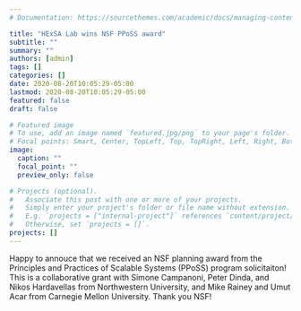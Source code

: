 ```yaml
---
# Documentation: https://sourcethemes.com/academic/docs/managing-content/

title: "HExSA Lab wins NSF PPoSS award"
subtitle: ""
summary: ""
authors: [admin]
tags: []
categories: []
date: 2020-08-20T10:05:29-05:00
lastmod: 2020-08-20T10:05:29-05:00
featured: false
draft: false

# Featured image
# To use, add an image named `featured.jpg/png` to your page's folder.
# Focal points: Smart, Center, TopLeft, Top, TopRight, Left, Right, BottomLeft, Bottom, BottomRight.
image:
  caption: ""
  focal_point: ""
  preview_only: false

# Projects (optional).
#   Associate this post with one or more of your projects.
#   Simply enter your project's folder or file name without extension.
#   E.g. `projects = ["internal-project"]` references `content/project/deep-learning/index.md`.
#   Otherwise, set `projects = []`.
projects: []
---
```


Happy to annouce that we received an NSF planning award from the Principles and Practices of Scalable Systems (PPoSS)
program solicitaiton! This is a collaborative grant with Simone Campanoni, Peter Dinda, and Nikos Hardavellas from
Northwestern University, and Mike Rainey and Umut Acar from Carnegie Mellon University. Thank you NSF!
